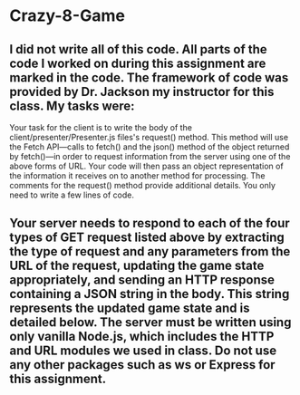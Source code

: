 # Crazy-8-Game

I did not write all of this code. All parts of the code I worked on during this assignment are marked in the code. The framework of code was provided by Dr. Jackson my instructor for this class. My tasks were: 
---
Your task for the client is to write the body of the client/presenter/Presenter.js files's request() method. This method will use the Fetch API—calls to fetch() and the json() method of the object returned by fetch()—in order to request information from the server using one of the above forms of URL. Your code will then pass an object representation of the information it receives on to another method for processing. The comments for the request() method provide additional details. You only need to write a few lines of code. 

Your server needs to respond to each of the four types of GET request listed above by extracting the type of request and any parameters from the URL of the request, updating the game state
appropriately, and sending an HTTP response containing a JSON string in the body. This string represents the updated game state and is detailed below. The server must be written using only vanilla Node.js, which includes the HTTP and URL modules we used in class. Do not use any other packages such as ws or Express for this assignment.
----
